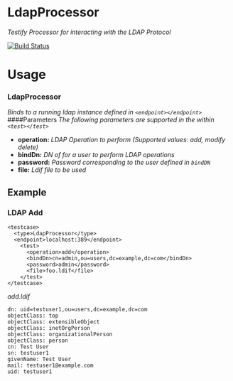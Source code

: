 LdapProcessor
========================
*Testify Processor for interacting with the LDAP Protocol*

[![Build Status](https://travis-ci.org/testify/LdapProcessor.svg?branch=master)](https://travis-ci.org/testify/LdapProcessor)
# Usage
### LdapProcessor
  *Binds to a running ldap instance defined in `<endpoint></endpoint>`*
####Parameters
  *The following parameters are supported in the within `<test></test>`*

* **operation:**   _LDAP Operation to perform (Supported values: add, modify delete)_
* **bindDn:**       _DN of for a user to perform LDAP operations_
* **password:**     _Password corresponding to the user defined in `bindDN`_
* **file:**         _Ldif file to be used_

## Example
### LDAP Add

    <testcase>
      <type>LdapProcessor</type>
      <endpoint>localhost:389</endpoint>
        <test>
          <operation>add</operation>
          <bindDn>cn=admin,ou=users,dc=example,dc=com</bindDn>
          <password>admin</password>
          <file>foo.ldif</file>
        </test>
    </testcase>

*add.ldif*

    dn: uid=testuser1,ou=users,dc=example,dc=com
    objectClass: top
    objectClass: extensibleObject
    objectClass: inetOrgPerson
    objectClass: organizationalPerson
    objectClass: person
    cn: Test User
    sn: testuser1
    givenName: Test User
    mail: testuser1@example.com
    uid: testuser1
